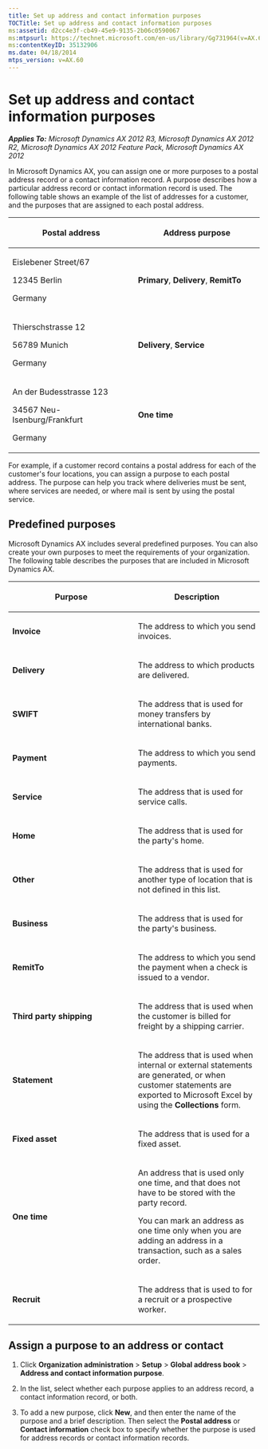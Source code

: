 ```yaml
---
title: Set up address and contact information purposes
TOCTitle: Set up address and contact information purposes
ms:assetid: d2cc4e3f-cb49-45e9-9135-2b06c0590067
ms:mtpsurl: https://technet.microsoft.com/en-us/library/Gg731964(v=AX.60)
ms:contentKeyID: 35132906
ms.date: 04/18/2014
mtps_version: v=AX.60
---
```


# Set up address and contact information purposes 


_**Applies To:** Microsoft Dynamics AX 2012 R3, Microsoft Dynamics AX 2012 R2, Microsoft Dynamics AX 2012 Feature Pack, Microsoft Dynamics AX 2012_

In Microsoft Dynamics AX, you can assign one or more purposes to a postal address record or a contact information record. A purpose describes how a particular address record or contact information record is used. The following table shows an example of the list of addresses for a customer, and the purposes that are assigned to each postal address.

<table>
<colgroup>
<col style="width: 50%" />
<col style="width: 50%" />
</colgroup>
<thead>
<tr class="header">
<th><p>Postal address</p></th>
<th><p><strong>Address purpose</strong></p></th>
</tr>
</thead>
<tbody>
<tr class="odd">
<td><p>Eislebener Street/67</p>
<p>12345 Berlin</p>
<p>Germany</p></td>
<td><p><strong>Primary</strong>, <strong>Delivery</strong>, <strong>RemitTo</strong></p></td>
</tr>
<tr class="even">
<td><p>Thierschstrasse 12</p>
<p>56789 Munich</p>
<p>Germany</p></td>
<td><p><strong>Delivery</strong>, <strong>Service</strong></p></td>
</tr>
<tr class="odd">
<td><p>An der Budesstrasse 123</p>
<p>34567 Neu-Isenburg/Frankfurt</p>
<p>Germany</p></td>
<td><p><strong>One time</strong></p></td>
</tr>
</tbody>
</table>


For example, if a customer record contains a postal address for each of the customer's four locations, you can assign a purpose to each postal address. The purpose can help you track where deliveries must be sent, where services are needed, or where mail is sent by using the postal service.

## Predefined purposes

Microsoft Dynamics AX includes several predefined purposes. You can also create your own purposes to meet the requirements of your organization. The following table describes the purposes that are included in Microsoft Dynamics AX.

<table>
<colgroup>
<col style="width: 50%" />
<col style="width: 50%" />
</colgroup>
<thead>
<tr class="header">
<th><p>Purpose</p></th>
<th><p>Description</p></th>
</tr>
</thead>
<tbody>
<tr class="odd">
<td><p><strong>Invoice</strong></p></td>
<td><p>The address to which you send invoices.</p></td>
</tr>
<tr class="even">
<td><p><strong>Delivery</strong></p></td>
<td><p>The address to which products are delivered.</p></td>
</tr>
<tr class="odd">
<td><p><strong>SWIFT</strong></p></td>
<td><p>The address that is used for money transfers by international banks.</p></td>
</tr>
<tr class="even">
<td><p><strong>Payment</strong></p></td>
<td><p>The address to which you send payments.</p></td>
</tr>
<tr class="odd">
<td><p><strong>Service</strong></p></td>
<td><p>The address that is used for service calls.</p></td>
</tr>
<tr class="even">
<td><p><strong>Home</strong></p></td>
<td><p>The address that is used for the party's home.</p></td>
</tr>
<tr class="odd">
<td><p><strong>Other</strong></p></td>
<td><p>The address that is used for another type of location that is not defined in this list.</p></td>
</tr>
<tr class="even">
<td><p><strong>Business</strong></p></td>
<td><p>The address that is used for the party's business.</p></td>
</tr>
<tr class="odd">
<td><p><strong>RemitTo</strong></p></td>
<td><p>The address to which you send the payment when a check is issued to a vendor.</p></td>
</tr>
<tr class="even">
<td><p><strong>Third party shipping</strong></p></td>
<td><p>The address that is used when the customer is billed for freight by a shipping carrier.</p></td>
</tr>
<tr class="odd">
<td><p><strong>Statement</strong></p></td>
<td><p>The address that is used when internal or external statements are generated, or when customer statements are exported to Microsoft Excel by using the <strong>Collections</strong> form.</p></td>
</tr>
<tr class="even">
<td><p><strong>Fixed asset</strong></p></td>
<td><p>The address that is used for a fixed asset.</p></td>
</tr>
<tr class="odd">
<td><p><strong>One time</strong></p></td>
<td><p>An address that is used only one time, and that does not have to be stored with the party record.</p>
<p>You can mark an address as one time only when you are adding an address in a transaction, such as a sales order.</p></td>
</tr>
<tr class="even">
<td><p><strong>Recruit</strong></p></td>
<td><p>The address that is used to for a recruit or a prospective worker.</p></td>
</tr>
</tbody>
</table>


## Assign a purpose to an address or contact

1.  Click **Organization administration** \> **Setup** \> **Global address book** \> **Address and contact information purpose**.

2.  In the list, select whether each purpose applies to an address record, a contact information record, or both.

3.  To add a new purpose, click **New**, and then enter the name of the purpose and a brief description. Then select the **Postal address** or **Contact information** check box to specify whether the purpose is used for address records or contact information records.

  


